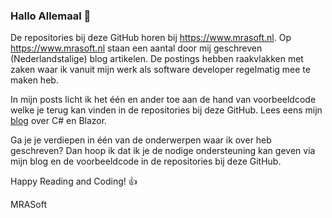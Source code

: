 ### Hallo Allemaal 👋
 
De repositories bij deze GitHub horen bij https://www.mrasoft.nl. Op https://www.mrasoft.nl staan een aantal door mij geschreven (Nederlandstalige) blog artikelen. De postings hebben raakvlakken met zaken waar ik vanuit mijn werk als software developer regelmatig mee te maken heb.

In mijn posts licht ik het één en ander toe aan de hand van voorbeeldcode welke je terug kan vinden in de repositories bij deze GitHub. Lees eens mijn [blog](https://www.mrasoft.nl) over C# en Blazor.

Ga je je verdiepen in één van de onderwerpen waar ik over heb geschreven? Dan hoop ik dat ik je de nodige ondersteuning kan geven via mijn blog en de voorbeeldcode in de repositories bij deze GitHub.

Happy Reading and Coding! 👍

MRASoft
